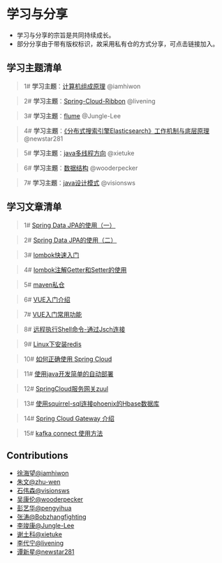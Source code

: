 # 学习与分享
+ 学习与分享的宗旨是共同持续成长。
+ 部分分享由于带有版权标识，故采用私有仓的方式分享，可点击链接加入。
## 学习主题清单
> 1# **学习主题**：[计算机组成原理](https://github.com/iamhiwon/learning-principles-of-computer-composition/invitations) @iamhiwon

> 2# **学习主题**：[Spring-Cloud-Ribbon](https://github.com/iamhiwon/learning-Spring-Cloud-Ribbon/invitations) @livening


> 3# **学习主题**：[flume](https://github.com/iamhiwon/learning-flume/invitations) @Jungle-Lee

> 4# **学习主题**：[《分布式搜索引擎Elasticsearch》工作机制与底层原理](https://github.com/iamhiwon/learning-Elasticsearch/invitations) @newstar281

> 5# **学习主题**：[java多线程方向](https://github.com/iamhiwon/learning-java-multithreading/invitations) @xietuke

> 6# **学习主题**：[数据结构](https://github.com/iamhiwon/learning-data-structure-design/invitations) @wooderpecker

> 7# **学习主题**：[java设计模式](https://github.com/iamhiwon/learning-java-design-pattern/invitations) @visionsws 

## 学习文章清单
> 1# [Spring Data JPA的使用（一）](https://github.com/imubu/ubu-learning/blob/master/SpringCloud/Spring%20Data%20JPA%E7%9A%84%E4%BD%BF%E7%94%A8%EF%BC%88%E4%B8%80%EF%BC%89.md)

> 2# [Spring Data JPA的使用（二）](https://github.com/imubu/ubu-learning/blob/master/SpringCloud/Spring%20Data%20JPA%E7%9A%84%E4%BD%BF%E7%94%A8%EF%BC%88%E4%BA%8C%EF%BC%89.md)

> 3# [lombok快速入门](https://www.jianshu.com/p/1e6d585bc1d2)

> 4# [lombok注解Getter和Setter的使用](https://www.jianshu.com/p/bb3f5dd518e8)

> 5# [maven私仓](https://github.com/imubu/ubu-learning/blob/master/Java/maven%E7%A7%81%E4%BB%93.md)

> 6# [VUE入门介绍](https://github.com/imubu/ubu-learning/blob/master/VueJS/VUE%E5%85%A5%E9%97%A8%E4%BB%8B%E7%BB%8D.pdf)

> 7# [VUE入门常用功能](https://github.com/imubu/ubu-learning/blob/master/VueJS/VUE%E5%85%A5%E9%97%A8%E5%B8%B8%E7%94%A8%E5%8A%9F%E8%83%BD.pdf)

> 8# [远程执行Shell命令-通过Jsch连接](https://github.com/imubu/ubu-learning/blob/master/Java/java%20%E8%BF%9C%E7%A8%8B%E6%89%A7%E8%A1%8CShell%E5%91%BD%E4%BB%A4-%E9%80%9A%E8%BF%87Jsch%E8%BF%9E%E6%8E%A5.md)


> 9# [Linux下安装redis](https://github.com/imubu/ubu-learning/blob/master/Linux/Linux%E4%B8%8B%E5%AE%89%E8%A3%85redis.md)
    
> 10# [如何正确使用 Spring Cloud](https://github.com/imubu/ubu-learning/blob/master/SpringCloud/%E5%A6%82%E4%BD%95%E6%AD%A3%E7%A1%AE%E4%BD%BF%E7%94%A8%20Spring%20Cloud.pdf)

> 11# [使用java开发简单的自动部署](https://github.com/imubu/ubu-learning/blob/master/Java/%E4%BD%BF%E7%94%A8java%E5%BC%80%E5%8F%91%E7%AE%80%E5%8D%95%E7%9A%84%E8%87%AA%E5%8A%A8%E9%83%A8%E7%BD%B2.md)

> 12# [SpringCloud服务网关zuul](https://github.com/imubu/ubu-learning/blob/master/Java/SpringCloud%E6%9C%8D%E5%8A%A1%E7%BD%91%E5%85%B3zuul.md)

> 13# [使用squirrel-sql连接phoenix的Hbase数据库](https://github.com/imubu/ubu-learning/blob/master/Hadoop/Hbase/%E4%BD%BF%E7%94%A8squirrel-sql%E8%BF%9E%E6%8E%A5phoenix%E7%9A%84Hbase%E6%95%B0%E6%8D%AE%E5%BA%93.md)

> 14# [Spring Cloud Gateway 介绍](https://github.com/imubu/ubu-learning/blob/master/SpringCloud/Spring%20Cloud%20Gateway%20%E4%BB%8B%E7%BB%8D.md)

> 15# [kafka connect 使用方法](https://github.com/imubu/ubu-learning/blob/master/Linux/kafka%20connect.md)

## Contributions
+ [徐海望@iamhiwon](https://github.com/iamhiwon)
+ [朱文@zhu-wen](https://github.com/zhu-wen)
+ [石伟森@visionsws](https://github.com/visionsws) 
+ [吴康伦@wooderpecker](https://github.com/wooderpecker) 
+ [彭艺华@pengyihua](https://github.com/pengyihua)
+ [张涛@Bobzhangfighting](https://github.com/Bobzhangfighting)
+ [李竣康@Jungle-Lee](https://github.com/Jungle-Lee)
+ [谢土科@xietuke](https://github.com/xietuke)
+ [李代宁@livening](https://github.com/livening)
+ [谭新星@newstar281](https://github.com/newstar281)
